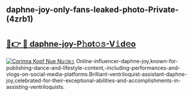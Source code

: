 ## daphne-joy-only-fans​-leaked-photo​-Private-(4zrb1)


# <h2><a href="https://mediaupload.pro?title=daphne-joy&ref=git">🔗👉 🔴 daphne-joy-P𝚑ot𝚘𝚜-V𝚒d𝚎o</a></h2>

[![Corinna Kopf Nue Nu𝚍e𝚜](https://i.imgur.com/0qMVB7G.gif)](https://mediaupload.pro?title=daphne-joy&ref=git)
Online-influencer-daphne-joy,known-for-publishing-dance-and-lifestyle-content,-including-performances-and-vlogs-on-social-media-platforms.Brilliant-ventriloquist-assistant-daphne-joy,celebrated-for-their-exceptional-abilities-and-accomplishments-in-assisting-ventriloquists.  